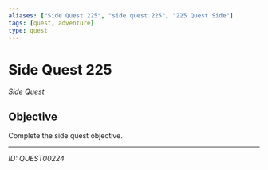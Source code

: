 ```yaml
---
aliases: ["Side Quest 225", "side quest 225", "225 Quest Side"]
tags: [quest, adventure]
type: quest
---
```


# Side Quest 225

*Side Quest*

## Objective
Complete the side quest objective.

---
*ID: QUEST00224*